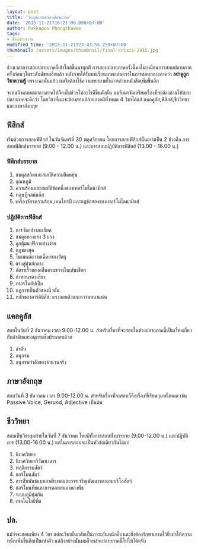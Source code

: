 ```yaml
---
layout: post
title: 'วิกฤตการณ์สอบปลายภาค'
date: '2015-11-21T16:21:00.000+07:00'
author: Pakkapon Phongthawee
tags:
- ชีวิตประจำวัน
modified_time: '2015-11-21T23:43:55.259+07:00'
thumbnail: /assets/images/thumbnail/final-crisis-2015.jpg
---
```

ช่วงเวลาการสอบปลายภาคก็เข้าใกล้ขึ้นมาทุกที การสอบปลายภาคครั้งนี้คงไม่เหมือนการสอบปลายภาคครั้งก่อนๆในระดับมัธยมอีกแล้ว หลังจากได้รับบทเรียนมาพอสมควรในการสอบกลางภาคว่า **อย่าดูถูกวิชาความรู้** เพราะฉะนั้นแล้ว ผมจึงต้องใช้ความพยายามในการอ่านหนังสือเพิ่มขึ้นอีก

จะบ่นถึงคะแนนกลางภาคไปก็คงไม่ช่วยให้อะไรดีขึ้นดังนั้น ผมจึงมาจัดเตรียมเรื่องที่จะต้องอ่านไปสอบปลายภาคจะดีกว่า โดยวิขาที่ผมจะต้องสอบปลายภาคมีทั้งหมด 4  วิชาได้แก่ แคลคูลัส,ฟิสิกส์,ชีววิทยาและภาษาอังกฤษ

## ฟิสิกส์

เริ่มด้วยการสอบฟิสิกส์ ในวันจันทร์ที่ 30 พฤศจิกายน โดยการสอบฟิสิกส์นั้นแบ่งเป็น 2 ช่วงคือ การสอบฟิสิกส์บรรยาย (9.00 - 12.00 น.) และการสอบปฏิบัติการฟิสิกส์ (13.00 - 16.00 น.)

### ฟิสิกส์บรรยาย

1. สมดุลสถิตและสมบัติความยืดหยุ่น
2. อุณหภูมิ
3. ความร้อนและสมบัติข้อหนึ่งของเทอร์โมไดนามิกส์
4. ทฤษฏีจลน์แก๊ส
5. เครื่องจักรความร้อน,เอนโทรปี และกฏข้อสองของเทอร์โมไดนามิกส์

### ปฏิบัติการฟิสิกส์

1. การวัดอย่างละเอียด
2. สมดุลของแรง 3 แรง
3. ลูกตุ้มนาฬิกาอย่างง่าย
4. กฏของฮุค
5. โมเมนต์ความเฉื่อยของวัตถุ
6. แรงสู่ศูนย์กลาง
7. อัตราเร็วของคลื่นตามขวางในเส้นเชือก
8. กำทอนของเสียง
9. เทอร์โมคัปเปิ้ล
10. กฏการเย็นตัวของนิวตัน
11. หลักของอาร์คิมีดีส: แรงลอยตัวและความหนาแน่น

## แคลคูลัส

สอบในวันที่ 2 ธันวาคม เวลา 9.00-12.00 น. สำหรับเรื่องที่จะสอบในช่วงปลายภาคนี้เป็นเรื่องเกี่ยวกับลำดับและอนุกรมซึ่งประกอบด้วย

1. ลำดับ
2. อนุกรม
3. อนุกรมกำลังของจำนวนจริง

## ภาษาอังกฤษ

สอบวันที่ 3 ธันวาคม เวลา 9.00-12.00 น. สำหรับเรื่องที่จะสอบก็คือเรื่องที่เรียนๆมาทั้งหมด เช่น Passive Voice, Gerund, Adjective เป็นต้น


## ชีววิทยา

สอบเป็นวิชาสุดท้ายในวันที่ 7 ธันวาคม โดยมีทั้งการสอบทั้งบรรยาย (9.00-12.00 น.) และปฏิบัติการ (13.00-16.00 น.) แต่ในการสอบจะเป็นหัวข้อเดียวกันได้แก่

1. นิเวศวิทยา
2. นิเวศวิทยาวิวัฒนาดาร
3. พฤติกรรมสัตว์
4. ฮอร์โมนสัตว์
5. การสืบพันธ์แบบอาศัยเพศและการเจริญพัฒนาของเอมบริโอสัตว์
6. ฮอร์โมนพืชและการตอบสนองของพืช
7. ระบบภูมิคุ้มกัน
8. เทคโนโลยีพืช

## ปล.

แม้ว่าจะสอบเพียง 4 วิชา แต่ละวิชานั้นกลับเป็นภาระอันหนักอึ้ง และยิ่งต้องรักษาเกรดไว้ยิ่งทำให้ความหนักเพิ่มขึ้นอีกเป็นเท่าตัว แต่ถึงอย่างนั้นผมก็จะผ่านปลายภาคนี้ไปให้ได้ครับ
